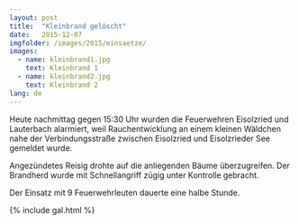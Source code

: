 ```yaml
---
layout: post
title:  "Kleinbrand gelöscht"
date:   2015-12-07
imgfolder: /images/2015/einsaetze/
images:
  - name: kleinbrand1.jpg
    text: Kleinbrand 1
  - name: kleinbrand2.jpg
    text: Kleinbrand 2
lang: de
---
```


Heute nachmittag gegen 15:30 Uhr wurden die Feuerwehren Eisolzried und Lauterbach alarmiert, weil Rauchentwicklung an einem kleinen Wäldchen nahe der Verbindungsstraße zwischen Eisolzried und Eisolzrieder See gemeldet wurde.

Angezündetes Reisig drohte auf die anliegenden Bäume überzugreifen. Der Brandherd wurde mit Schnellangriff zügig unter Kontrolle gebracht. 

Der Einsatz mit 9 Feuerwehrleuten dauerte eine halbe Stunde.

{% include gal.html %}

